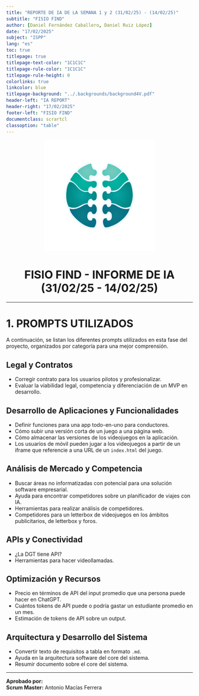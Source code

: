 ```yaml
---
title: "REPORTE DE IA DE LA SEMANA 1 y 2 (31/02/25) - (14/02/25)"
subtitle: "FISIO FIND"
author: [Daniel Fernández Caballero, Daniel Ruiz López]
date: "17/02/2025"
subject: "ISPP"
lang: "es"
toc: true
titlepage: true
titlepage-text-color: "1C1C1C"
titlepage-rule-color: "1C1C1C"
titlepage-rule-height: 0
colorlinks: true
linkcolor: blue
titlepage-background: "../.backgrounds/background4V.pdf"
header-left: "IA REPORT"
header-right: "17/02/2025"
footer-left: "FISIO FIND"
documentclass: scrartcl
classoption: "table"  
---
```


<!-- Portada con Logo -->
<p align="center">
  <img src="../.img/Logo_FisioFind_Verde_sin_fondo.PNG" alt="Logo FisioFind" width="300" />
</p>

<h1 align="center" style="font-size: 30px; font-weight: bold;">
FISIO FIND - INFORME DE IA (31/02/25 - 14/02/25)
</h1>

---

# 1. PROMPTS UTILIZADOS  

A continuación, se listan los diferentes prompts utilizados en esta fase del proyecto, organizados por categoría para una mejor comprensión.

## **Legal y Contratos**
- Corregir contrato para los usuarios pilotos y profesionalizar.  
- Evaluar la viabilidad legal, competencia y diferenciación de un MVP en desarrollo.  

## **Desarrollo de Aplicaciones y Funcionalidades**
- Definir funciones para una app todo-en-uno para conductores.  
- Cómo subir una versión corta de un juego a una página web.  
- Cómo almacenar las versiones de los videojuegos en la aplicación.  
- Los usuarios de móvil pueden jugar a los videojuegos a partir de un iframe que referencie a una URL de un `index.html` del juego.  

##  **Análisis de Mercado y Competencia**
-  Buscar áreas no informatizadas con potencial para una solución software empresarial.  
-  Ayuda para encontrar competidores sobre un planificador de viajes con IA.  
-  Herramientas para realizar análisis de competidores.  
-  Competidores para un letterbox de videojuegos en los ámbitos publicitarios, de letterbox y foros.  

##  **APIs y Conectividad**
-  ¿La DGT tiene API?  
-  Herramientas para hacer videollamadas.  

##  **Optimización y Recursos**
- Precio en términos de API del input promedio que una persona puede hacer en ChatGPT.  
- Cuántos tokens de API puede o podría gastar un estudiante promedio en un mes.  
- Estimación de tokens de API sobre un output.  

## **Arquitectura y Desarrollo del Sistema**
- Convertir texto de requisitos a tabla en formato `.md`.  
- Ayuda en la arquitectura software del core del sistema.  
- Resumir documento sobre el core del sistema.  

---

**Aprobado por:**  
**Scrum Master:** Antonio Macías Ferrera  
